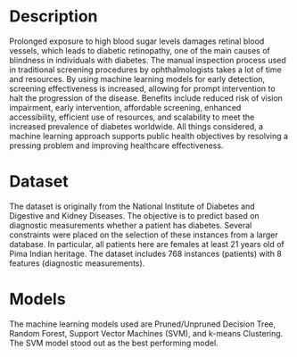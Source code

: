 # Description

Prolonged exposure to high blood sugar levels damages retinal blood vessels, which leads to diabetic retinopathy, one of the main causes of blindness in individuals with diabetes. The manual inspection process used in traditional screening procedures by ophthalmologists takes a lot of time and resources. By using machine learning models for early detection, screening effectiveness is increased, allowing for prompt intervention to halt the progression of the disease. Benefits include reduced risk of vision impairment, early intervention, affordable screening, enhanced accessibility, efficient use of resources, and scalability to meet the increased prevalence of diabetes worldwide. All things considered, a machine learning approach supports public health objectives by resolving a pressing problem and improving healthcare effectiveness.

# Dataset

The dataset is originally from the National Institute of Diabetes and Digestive and Kidney Diseases. The objective is to predict based on diagnostic measurements whether a patient has diabetes. Several constraints were placed on the selection of these instances from a larger database. In particular, all patients here are females at least 21 years old of Pima Indian heritage. The dataset includes 768 instances (patients) with 8 features (diagnostic measurements).

# Models

The machine learning models used are Pruned/Unpruned Decision Tree, Random Forest, Support Vector Machines (SVM), and k-means Clustering. The SVM model stood out as the best performing model.
